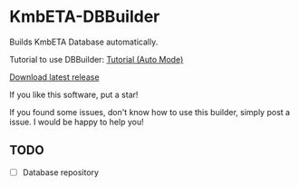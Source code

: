 # KmbETA-DBBuilder
Builds KmbETA Database automatically.

Tutorial to use DBBuilder: [Tutorial (Auto Mode)](https://github.com/mob41/KmbETA-API/wiki/How-to-use-the-DBBuilder-(Auto-Mode))

[Download latest release](https://github.com/mob41/KmbETA-DBBuilder/releases/latest)

If you like this software, put a star!

If you found some issues, don't know how to use this builder, simply post a issue. I would be happy to help you!

## TODO

-[ ] Database repository